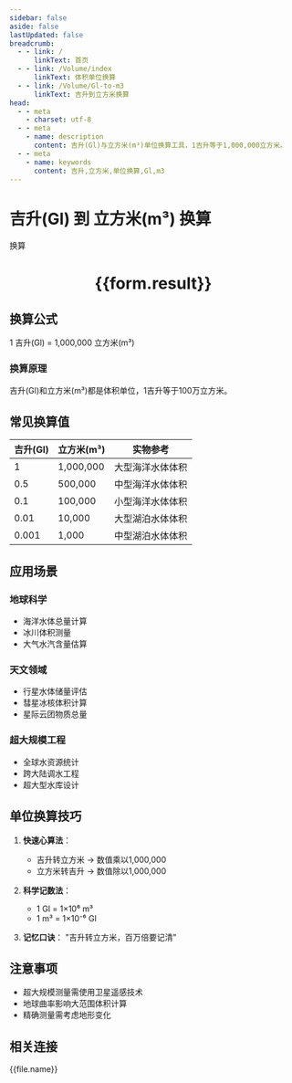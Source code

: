 ```yaml
---
sidebar: false
aside: false
lastUpdated: false
breadcrumb:
  - - link: /
      linkText: 首页
  - - link: /Volume/index
      linkText: 体积单位换算
  - - link: /Volume/Gl-to-m3
      linkText: 吉升到立方米换算
head:
  - - meta
    - charset: utf-8
  - - meta
    - name: description
      content: 吉升(Gl)与立方米(m³)单位换算工具，1吉升等于1,000,000立方米。
  - - meta
    - name: keywords
      content: 吉升,立方米,单位换算,Gl,m3
---
```


# 吉升(Gl) 到 立方米(m³) 换算

<script setup>
import { onMounted, reactive, inject ,ref  } from 'vue'
import { NButton,NForm ,NFormItem,NInput,NInputNumber,NSelect,NCard,useMessage ,NGrid ,NGi } from 'naive-ui'
import { defineClientComponent } from 'vitepress'
import { Volume } from '../../files';

const convert = inject('convert')
const formRef = ref(null);
const rules = {
  number:{
    required: true,
    type: 'number',
    trigger: "blur"
  }
}
const form = reactive({
  number:null,
  result:'',
  title:'吉升(Gl)到立方米(m³)换算'
})

const convertHandler = (e) => {
  e.preventDefault();
  formRef.value?.validate((errors)=>{
    if (!errors) {
      form.result = `${form.number} Gl = ${convert(form.number).from('Gl').to('m3')} m³`
    }
  })
}
</script>

<n-form size="large" :model="form" ref='formRef' :rules="rules">
  <n-form-item label="数值" path="number">
    <n-input-number size="large" style="width:100%" :min="0" v-model:value="form.number" placeholder="请输入吉升数值" />
  </n-form-item>
  <n-form-item>
    <n-button type="info" style="width:100%" @click="convertHandler">换算</n-button>
  </n-form-item>
</n-form>
<n-card embedded :bordered="false" hoverable>
  <div style="text-align:center">
    <h1>{{form.result}}</h1>
  </div>
</n-card>

## 换算公式
1 吉升(Gl) = 1,000,000 立方米(m³)

### 换算原理
吉升(Gl)和立方米(m³)都是体积单位，1吉升等于100万立方米。

## 常见换算值
| 吉升(Gl) | 立方米(m³) | 实物参考                 |
|---------|-----------|--------------------------|
| 1       | 1,000,000 | 大型海洋水体体积          |
| 0.5     | 500,000 | 中型海洋水体体积          |
| 0.1     | 100,000 | 小型海洋水体体积          |
| 0.01    | 10,000 | 大型湖泊水体体积          |
| 0.001   | 1,000 | 中型湖泊水体体积          |

## 应用场景
### 地球科学
- 海洋水体总量计算
- 冰川体积测量
- 大气水汽含量估算

### 天文领域
- 行星水体储量评估
- 彗星冰核体积计算
- 星际云团物质总量

### 超大规模工程
- 全球水资源统计
- 跨大陆调水工程
- 超大型水库设计

## 单位换算技巧
1. **快速心算法**：
   - 吉升转立方米 → 数值乘以1,000,000
   - 立方米转吉升 → 数值除以1,000,000

2. **科学记数法**：
   - 1 Gl = 1×10⁶ m³
   - 1 m³ = 1×10⁻⁶ Gl

3. **记忆口诀**：
   "吉升转立方米，百万倍要记清"

## 注意事项
- 超大规模测量需使用卫星遥感技术
- 地球曲率影响大范围体积计算
- 精确测量需考虑地形变化

## 相关连接
<n-grid x-gap="12" :cols="2">
  <n-gi v-for="(file, index) in Volume" :key="index">
    <n-button
      text
      tag="a"
      :href="file.path"
      type="info"
    >
      {{file.name}}
    </n-button>
  </n-gi>
</n-grid>